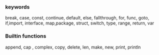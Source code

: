 ### keywords

break, case, const, continue, default, else, fallthrough, for, func, goto, if,import, interface, map,package, struct, switch, type, range, return, var

### Builtin functions

append, cap , complex, copy, delete, len, make, new, print, println